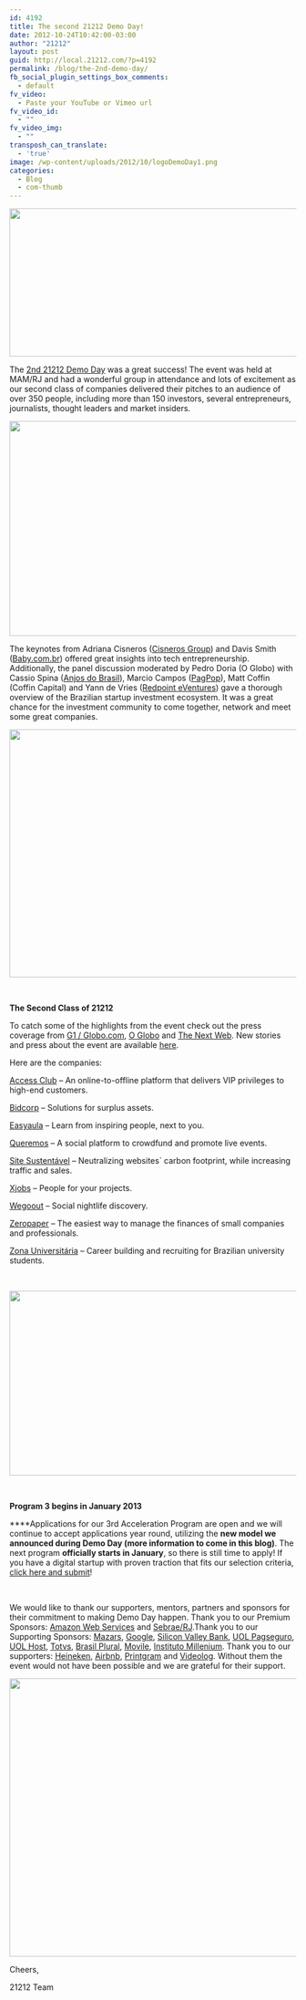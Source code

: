 ```yaml
---
id: 4192
title: The second 21212 Demo Day!
date: 2012-10-24T10:42:00-03:00
author: "21212"
layout: post
guid: http://local.21212.com/?p=4192
permalink: /blog/the-2nd-demo-day/
fb_social_plugin_settings_box_comments:
  - default
fv_video:
  - Paste your YouTube or Vimeo url
fv_video_id:
  - ""
fv_video_img:
  - ""
transposh_can_translate:
  - 'true'
image: /wp-content/uploads/2012/10/logoDemoDay1.png
categories:
  - Blog
  - com-thumb
---
```

<p style="text-align: center;">
  <img class="aligncenter size-full wp-image-4195" title="bannerDemoDay2" src="http://local.21212.com/wp-content/uploads/2012/10/bannerDemoDay2.png" alt="" width="540" height="260" srcset="http://localhost:8080/wp-content/uploads/2012/10/bannerDemoDay2.png 540w, http://localhost:8080/wp-content/uploads/2012/10/bannerDemoDay2-300x144.png 300w" sizes="(max-width: 540px) 100vw, 540px" />
</p>

The <a title="21212 Demo Day" href="http://demoday.21212.com" target="_blank">2nd 21212 Demo Day</a> was a great success! The event was held at MAM/RJ and had a wonderful group in attendance and lots of excitement as our second class of companies delivered their pitches to an audience of over 350 people, including more than 150 investors, several entrepreneurs, journalists, thought leaders and market insiders.

<p style="text-align: center;">
  <img class="aligncenter size-full wp-image-4199" title="salesBen" src="http://local.21212.com/wp-content/uploads/2012/10/salesBen.png" alt="" width="540" height="377" srcset="http://localhost:8080/wp-content/uploads/2012/10/salesBen.png 540w, http://localhost:8080/wp-content/uploads/2012/10/salesBen-300x209.png 300w" sizes="(max-width: 540px) 100vw, 540px" />
</p>

The keynotes from Adriana Cisneros (<a title="Cisneros Group" href="http://cisneros.com/" target="_blank">Cisneros Group</a>) and Davis Smith (<a title="Baby.com.br" href="http://www.baby.com.br" target="_blank">Baby.com.br</a>) offered great insights into tech entrepreneurship. Additionally, the panel discussion moderated by Pedro Doria (O Globo) with Cassio Spina (<a title="Anjos do Brasil" href="http://www.anjosdobrasil.net/" target="_blank">Anjos do Brasil</a>), Marcio Campos (<a title="PagPop" href="http://www.pagpop.com.br" target="_blank">PagPop</a>), Matt Coffin (Coffin Capital) and Yann de Vries (<a title="Redpoint eVentures" href="http://rpev.com.br/" target="_blank">Redpoint eVentures</a>) gave a thorough overview of the Brazilian startup investment ecosystem. It was a great chance for the investment community to come together, network and meet some great companies.

<img class="aligncenter size-full wp-image-4236" title="04 2" src="http://local.21212.com/wp-content/uploads/2012/10/04-2.jpg" alt="" width="540" height="435" srcset="http://localhost:8080/wp-content/uploads/2012/10/04-2.jpg 540w, http://localhost:8080/wp-content/uploads/2012/10/04-2-300x241.jpg 300w" sizes="(max-width: 540px) 100vw, 540px" />

&nbsp;

<strong style="font-weight: bold;">The Second Class of 21212</strong>

To catch some of the highlights from the event check out the press coverage from <a title="G1" href="http://g1.globo.com/tecnologia/startup/platb/2012/10/19/aceleradora-21-212-apresenta-sua-2a-turma-de-startups-no-rio/" target="_blank">G1 / Globo.com</a>, <a title="O Globo" href="http://local.21212.com/wp-content/uploads/2012/10/21212-Pedro-Doria.pdf" target="_blank">O Globo</a> and <a title="The Next Web" href="http://thenextweb.com/la/2012/10/19/21212-raises-us5-million-for-its-brazilian-american-startup-accelerator-announces-fund/" target="_blank">The Next Web</a>. New stories and press about the event are available <a title="Press" href="http://local.21212.com/press" target="_blank">here</a>.

Here are the companies:

<a title="The Access Club" href="http://www.theaccessclub.com.br/" target="_blank">Access Club</a> &#8211; An online-to-offline platform that delivers VIP privileges to high-end customers.

<a title="Bidcorp" href="http://www.bidcorp.com.br/" target="_blank">Bidcorp</a> &#8211; Solutions for surplus assets.

<a title="Easyaula" href="http://www.easyaula.com.br/" target="_blank">Easyaula</a> &#8211; Learn from inspiring people, next to you.

<a title="Queremos" href="http://www.queremos.com.br/" target="_blank">Queremos</a> &#8211; A social platform to crowdfund and promote live events.

<a title="Site Sustentável" href="http://www.sitesustentavel.com.br/" target="_blank">Site Sustentável</a> &#8211; Neutralizing websites\` carbon footprint, while increasing traffic and sales.

<a title="XJobs" href="http://xjobs.com.br/" target="_blank">Xjobs</a> &#8211; People for your projects.

<a title="We Go Out" href="http://br.wegoout.com/" target="_blank">Wegoout</a> &#8211; Social nightlife discovery.

<a title="ZeroPaper" href="https://www.zeropaper.com.br/" target="_blank">Zeropaper</a> &#8211; The easiest way to manage the finances of small companies and professionals.

<a title="Zona Universitária" href="http://zonauniversitaria.com.br/" target="_blank">Zona Universitária</a> &#8211; Career building and recruiting for Brazilian university students.

&nbsp;

<p style="text-align: center;">
  <img class="aligncenter size-full wp-image-4206" title="plateia" src="http://local.21212.com/wp-content/uploads/2012/10/plateia.png" alt="" width="540" height="324" srcset="http://localhost:8080/wp-content/uploads/2012/10/plateia.png 540w, http://localhost:8080/wp-content/uploads/2012/10/plateia-300x180.png 300w" sizes="(max-width: 540px) 100vw, 540px" />
</p>

&nbsp;

<strong style="font-weight: bold;">Program 3 begins in January 2013</strong>

****Applications for our 3rd Acceleration Program are open and we will continue to accept applications year round, utilizing the **new model we announced during Demo Day (more information to come in this blog)**. The next program **officially starts in January**, so there is still time to apply! If you have a digital startup with proven traction that fits our selection criteria, <a title="Apply" href="http://local.21212.com/apply" target="_blank">click here and submit</a>!

&nbsp;

We would like to thank our supporters, mentors, partners and sponsors for their commitment to making Demo Day happen. Thank you to our Premium Sponsors: <a title="Amazon Web Services" href="http://aws.amazon.com/pt/" target="_blank">Amazon Web Services</a> and <a title="Sebrae" href="http://www.sebrae.com.br/" target="_blank">Sebrae/RJ</a>.Thank you to our Supporting Sponsors: <a title="Mazars" href="http://www.mazars.com.br/" target="_blank">Mazars</a>, <a title="Google" href="https://developers.google.com/?hl=pt-br" target="_blank">Google</a>, <a title="SVB" href="http://www.svb.com/" target="_blank">Silicon Valley Bank</a>, <a title="UOL Pagseguro" href="https://pagseguro.uol.com.br/#rmcl" target="_blank">UOL Pagseguro</a>, <a title="UOL Host" href="http://www.uolhost.com.br/#rmcl" target="_blank">UOL Host</a>, <a title="Totvs" href="http://www.totvs.com/home/pt" target="_blank">Totvs</a>, <a title="Brasil Plural" href="http://brasilplural.com.br/Site/" target="_blank">Brasil Plural</a>, <a title="Movile" href="http://www.movile.com/pt/" target="_blank">Movile</a>, <a title="Instituto Millenium" href="http://www.imil.org.br/" target="_blank">Instituto Millenium</a>. Thank you to our supporters: <a title="Heineken" href="http://www.heineken.com/br/home.aspx" target="_blank">Heineken</a>, <a title="Airbnb" href="https://www.airbnb.com.br/" target="_blank">Airbnb</a>, <a title="Printgram" href="http://printgr.am/" target="_blank">Printgram</a> and <a title="Videolog" href="http://www.videolog.tv/" target="_blank">Videolog</a>. Without them the event would not have been possible and we are grateful for their support.

<p style="text-align: center;">
  <img class="aligncenter size-full wp-image-4209" title="sponsors" src="http://local.21212.com/wp-content/uploads/2012/10/sponsors1.png" alt="" width="540" height="488" srcset="http://localhost:8080/wp-content/uploads/2012/10/sponsors1.png 540w, http://localhost:8080/wp-content/uploads/2012/10/sponsors1-300x271.png 300w" sizes="(max-width: 540px) 100vw, 540px" />
</p>

Cheers,

21212 Team